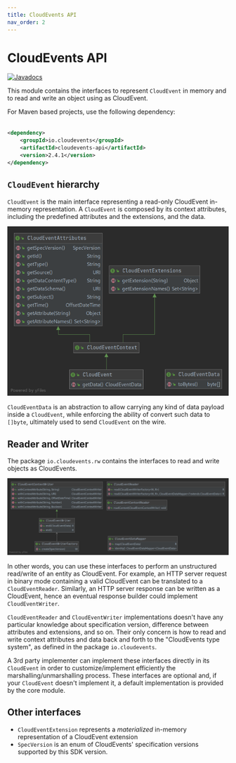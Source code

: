 ```yaml
---
title: CloudEvents API
nav_order: 2
---
```


# CloudEvents API

[![Javadocs](http://www.javadoc.io/badge/io.cloudevents/cloudevents-api.svg?color=green)](http://www.javadoc.io/doc/io.cloudevents/cloudevents-api)

This module contains the interfaces to represent `CloudEvent` in memory and to
read and write an object using as CloudEvent.

For Maven based projects, use the following dependency:

```xml

<dependency>
    <groupId>io.cloudevents</groupId>
    <artifactId>cloudevents-api</artifactId>
    <version>2.4.1</version>
</dependency>
```

## `CloudEvent` hierarchy

`CloudEvent` is the main interface representing a read-only CloudEvent in-memory
representation. A `CloudEvent` is composed by its context attributes, including
the predefined attributes and the extensions, and the data.

![](api.png)

`CloudEventData` is an abstraction to allow carrying any kind of data payload
inside a `CloudEvent`, while enforcing the ability of convert such data to
`[]byte`, ultimately used to send `CloudEvent` on the wire.

## Reader and Writer

The package `io.cloudevents.rw` contains the interfaces to read and write
objects as CloudEvents.

![](rw.png)

In other words, you can use these interfaces to perform an unstructured
read/write of an entity as CloudEvent. For example, an HTTP server request in
binary mode containing a valid CloudEvent can be translated to a
`CloudEventReader`. Similarly, an HTTP server response can be written as a
CloudEvent, hence an eventual response builder could implement
`CloudEventWriter`.

`CloudEventReader` and `CloudEventWriter` implementations doesn't have any
particular knowledge about specification version, difference between attributes
and extensions, and so on. Their only concern is how to read and write context
attributes and data back and forth to the "CloudEvents type system", as defined
in the package `io.cloudevents`.

A 3rd party implementer can implement these interfaces directly in its
`CloudEvent` in order to customize/implement efficiently the
marshalling/unmarshalling process. These interfaces are optional and, if your
`CloudEvent` doesn't implement it, a default implementation is provided by the
core module.

## Other interfaces

- `CloudEventExtension` represents a _materialized_ in-memory representation of a CloudEvent extension
- `SpecVersion` is an enum of CloudEvents' specification versions supported by this SDK version.
